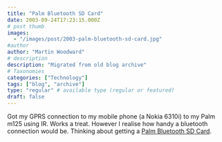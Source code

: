 ```yaml
---
title: "Palm Bluetooth SD Card"
date: 2003-09-24T17:23:15.000Z
# post thumb
images:
  - "/images/post/2003-palm-bluetooth-sd-card.jpg"
#author
author: "Martin Woodward"
# description
description: "Migrated from old blog archive"
# Taxonomies
categories: ["Technology"]
tags: ["blog", "archive"]
type: "regular" # available type (regular or featured)
draft: false
---
```


Got my GPRS connection to my mobile phone (a Nokia 6310i) to my Palm m125 using IR.  Works a treat.  However I realise how handy a bluetooth connection would be.  Thinking about getting a [Palm Bluetooth SD Card](http://www.amazon.co.uk/exec/obidos/ASIN/B00008W5WT/woodwardwebcom).